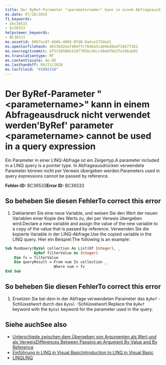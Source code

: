 ```yaml
---
title: Der ByRef-Parameter "<parametername>" kann in einem Abfrageausdruck nicht verwendet werden
ms.date: 07/20/2015
f1_keywords:
- vbc36533
- bc36533
helpviewer_keywords:
- BC36533
ms.assetid: 8067ac87-dd6b-4869-87d0-8a4ce272de41
ms.openlocfilehash: 4b536d2eaf484ffcf646a5ca04bd8adf28477261
ms.sourcegitcommit: bf5c5850654187705bc94cc40ebfb62fe346ab02
ms.translationtype: MT
ms.contentlocale: de-DE
ms.lasthandoff: 09/23/2020
ms.locfileid: "91092158"
---
```

# <a name="byref-parameter-parametername-cannot-be-used-in-a-query-expression"></a><span data-ttu-id="92cf8-102">Der ByRef-Parameter "\<parametername>" kann in einem Abfrageausdruck nicht verwendet werden</span><span class="sxs-lookup"><span data-stu-id="92cf8-102">'ByRef' parameter \<parametername> cannot be used in a query expression</span></span>

<span data-ttu-id="92cf8-103">Ein Parameter in einer LINQ-Abfrage ist ein Zeigertyp.</span><span class="sxs-lookup"><span data-stu-id="92cf8-103">A parameter included in a LINQ query is a pointer type.</span></span> <span data-ttu-id="92cf8-104">In Abfrageausdrücken verwendete Parameter können nicht per Verweis übergeben werden.</span><span class="sxs-lookup"><span data-stu-id="92cf8-104">Parameters used in query expressions cannot be passed by reference.</span></span>  
  
 <span data-ttu-id="92cf8-105">**Fehler-ID:** BC36533</span><span class="sxs-lookup"><span data-stu-id="92cf8-105">**Error ID:** BC36533</span></span>  
  
## <a name="to-correct-this-error"></a><span data-ttu-id="92cf8-106">So beheben Sie diesen Fehler</span><span class="sxs-lookup"><span data-stu-id="92cf8-106">To correct this error</span></span>  
  
1. <span data-ttu-id="92cf8-107">Deklarieren Sie eine neue Variable, und weisen Sie den Wert der neuen Variablen einer Kopie des Werts zu, der per Verweis übergeben wird.</span><span class="sxs-lookup"><span data-stu-id="92cf8-107">Declare a new variable and assign the value of the new variable to a copy of the value that is passed by reference.</span></span> <span data-ttu-id="92cf8-108">Verwenden Sie die kopierte Variable in der LINQ-Abfrage.</span><span class="sxs-lookup"><span data-stu-id="92cf8-108">Use the copied variable in the LINQ query.</span></span> <span data-ttu-id="92cf8-109">Hier ein Beispiel:</span><span class="sxs-lookup"><span data-stu-id="92cf8-109">The following is an example:</span></span>  
  
```vb  
Sub RunQuery(ByVal collection As List(Of Integer), _  
             ByRef filterValue As Integer)  
    Dim fv = filterValue  
    Dim queryResult = From num In collection _  
                      Where num < fv  
End Sub  
```  
  
## <a name="to-correct-this-error"></a><span data-ttu-id="92cf8-110">So beheben Sie diesen Fehler</span><span class="sxs-lookup"><span data-stu-id="92cf8-110">To correct this error</span></span>  
  
1. <span data-ttu-id="92cf8-111">Ersetzen Sie bei dem in der Abfrage verwendeten Parameter das `ByRef` -Schlüsselwort durch das `ByVal` -Schlüsselwort.</span><span class="sxs-lookup"><span data-stu-id="92cf8-111">Replace the `ByRef` keyword with the `ByVal` keyword for the parameter used in the query.</span></span>  
  
## <a name="see-also"></a><span data-ttu-id="92cf8-112">Siehe auch</span><span class="sxs-lookup"><span data-stu-id="92cf8-112">See also</span></span>

- [<span data-ttu-id="92cf8-113">Unterschiede zwischen dem Übergeben von Argumenten als Wert und als Verweis</span><span class="sxs-lookup"><span data-stu-id="92cf8-113">Differences Between Passing an Argument By Value and By Reference</span></span>](../programming-guide/language-features/procedures/differences-between-passing-an-argument-by-value-and-by-reference.md)
- [<span data-ttu-id="92cf8-114">Einführung in LINQ in Visual Basic</span><span class="sxs-lookup"><span data-stu-id="92cf8-114">Introduction to LINQ in Visual Basic</span></span>](../programming-guide/language-features/linq/introduction-to-linq.md)
- [<span data-ttu-id="92cf8-115">LINQ</span><span class="sxs-lookup"><span data-stu-id="92cf8-115">LINQ</span></span>](../programming-guide/language-features/linq/index.md)
